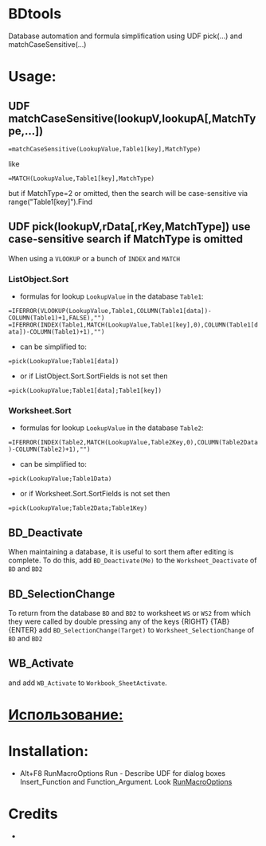 # BDtools
Database automation and formula simplification using UDF pick(...) and matchCaseSensitive(...)
# Usage:
## UDF matchCaseSensitive(lookupV,lookupA[,MatchType,...])
`=matchCaseSensitive(LookupValue,Table1[key],MatchType)`

like 

`=MATCH(LookupValue,Table1[key],MatchType)`

but if MatchType=2 or omitted, then the search will be case-sensitive via range("Table1[key]").Find

## UDF pick(lookupV,rData[,rKey,MatchType]) use case-sensitive search if MatchType is omitted
When using a `VLOOKUP` or a bunch of `INDEX` and `MATCH`
### ListObject.Sort
* formulas for lookup `LookupValue` in the database `Table1`:

`=IFERROR(VLOOKUP(LookupValue,Table1,COLUMN(Table1[data])-COLUMN(Table1)+1,FALSE),"")`
`=IFERROR(INDEX(Table1,MATCH(LookupValue,Table1[key],0),COLUMN(Table1[data])-COLUMN(Table1)+1),"")`
* can be simplified to:

`=pick(LookupValue;Table1[data])`
* or if ListObject.Sort.SortFields is not set then

`=pick(LookupValue;Table1[data];Table1[key])`
### Worksheet.Sort
* formulas for lookup `LookupValue` in the database `Table2`:

`=IFERROR(INDEX(Table2,MATCH(LookupValue,Table2Key,0),COLUMN(Table2Data)-COLUMN(Table2)+1),"")`
* can be simplified to:

`=pick(LookupValue;Table1Data)`
* or if Worksheet.Sort.SortFields is not set then

`=pick(LookupValue;Table2Data;Table1Key)`

## BD_Deactivate
When maintaining a database, it is useful to sort them after editing is complete.
To do this, add `BD_Deactivate(Me)` to the `Worksheet_Deactivate` of `BD` and `BD2`
## BD_SelectionChange
To return from the database `BD` and `BD2` to worksheet `WS` or `WS2` from which they were called by double pressing any of the keys {RIGHT} {TAB} {ENTER}
add `BD_SelectionChange(Target)` to `Worksheet_SelectionChange` of `BD` and `BD2`
## WB_Activate
and add `WB_Activate` to `Workbook_SheetActivate`.
# [Использование:](https://github.com/abakum/BDtools/blob/main/usage.rus.txt)
# Installation:
* Alt+F8 RunMacroOptions Run - Describe UDF for dialog boxes Insert_Function and Function_Argument. Look [RunMacroOptions](https://github.com/abakum/BDtools/blob/main/BDtools.bas#:~:text=Sub-,RunMacroOptions,-())
# Credits
* 
